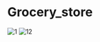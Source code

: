# Grocery_store
![1](https://user-images.githubusercontent.com/73653677/236791121-135649e0-37d0-4b88-9378-63029ce0a480.jpg) 
![12](https://user-images.githubusercontent.com/73653677/236792676-123c12b7-9cc9-4db5-99c2-c09b267f2948.jpg)




